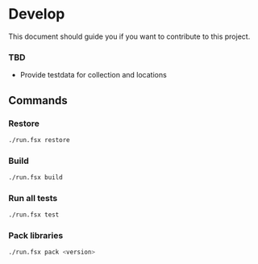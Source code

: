 # Develop

This document should guide you if you want to contribute to this project.

### TBD
 - Provide testdata for collection and locations

## Commands

### Restore
```bash
./run.fsx restore
```

### Build
```bash
./run.fsx build
```

### Run all tests
```bash
./run.fsx test
```

### Pack libraries
```bash
./run.fsx pack <version>
```
